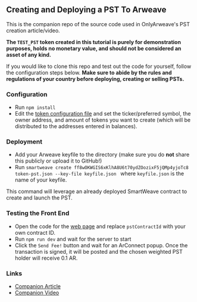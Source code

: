 ## Creating and Deploying a PST To Arweave

This is the companion repo of the source code used in OnlyArweave's PST creation article/video. 

**The `TEST_PST` token created in this tutorial is purely for
demonstration purposes, holds no monetary value, and should not be considered an asset of any kind.**

If you would like to clone this repo and test out the code for yourself, follow the configuration steps below. **Make sure to abide by the rules and regulations of your country
before deploying, creating or selling PSTs.**

### Configuration

- Run `npm install`
- Edit the [token configuration file](token-pst.json) and set the ticker/preferred symbol, the owner address, and amount of tokens you want to create (which will be distributed to the addresses entered in balances).

### Deployment 

- Add your Arweave keyfile to the directory (make sure you do **not** share this publicly or upload it to GitHub!)
- Run `smartweave create ff8wOKWGIS6xKlhA8U6t70ydZOozixF5jQMp4yjoTc8 token-pst.json --key-file keyfile.json ` where `keyfile.json` is the name of your keyfile.

This command will leverage an already deployed SmartWeave contract to create and launch the PST.

### Testing the Front End

- Open the code for the [web page](pages/index.js) and replace `pstContractId` with your own contract ID.
- Run `npm run dev` and wait for the server to start
- Click the `Send Fee!` button and wait for an ArConnect popup. Once the transaction is signed, it will be posted and the chosen weighted PST holder will receive 0.1 AR.

### Links

- [Companion Article](https://permanotes.app/#/notes/8Mpj_EhG312dW4Eh1sKUplqHZxkefUTUep0-XdrZfKc)
- [Companion Video](https://youtu.be/Kx1m9DlviEo)
